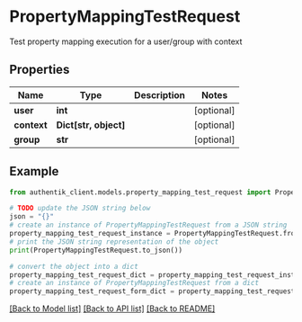 # PropertyMappingTestRequest

Test property mapping execution for a user/group with context

## Properties

Name | Type | Description | Notes
------------ | ------------- | ------------- | -------------
**user** | **int** |  | [optional] 
**context** | **Dict[str, object]** |  | [optional] 
**group** | **str** |  | [optional] 

## Example

```python
from authentik_client.models.property_mapping_test_request import PropertyMappingTestRequest

# TODO update the JSON string below
json = "{}"
# create an instance of PropertyMappingTestRequest from a JSON string
property_mapping_test_request_instance = PropertyMappingTestRequest.from_json(json)
# print the JSON string representation of the object
print(PropertyMappingTestRequest.to_json())

# convert the object into a dict
property_mapping_test_request_dict = property_mapping_test_request_instance.to_dict()
# create an instance of PropertyMappingTestRequest from a dict
property_mapping_test_request_form_dict = property_mapping_test_request.from_dict(property_mapping_test_request_dict)
```
[[Back to Model list]](../README.md#documentation-for-models) [[Back to API list]](../README.md#documentation-for-api-endpoints) [[Back to README]](../README.md)



